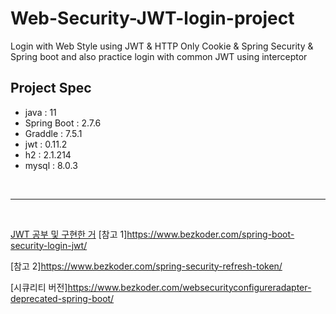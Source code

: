 # Web-Security-JWT-login-project
Login with Web Style using JWT & HTTP Only Cookie & Spring Security & Spring boot and also practice login with common JWT using interceptor

## Project Spec
- java : 11
- Spring Boot : 2.7.6
- Graddle : 7.5.1
- jwt : 0.11.2
- h2 : 2.1.214
- mysql : 8.0.3


<br>
<hr>
<br>

[JWT 공부 및 구현한 거](https://github.com/OOOIOOOIO/Web-Security-JWT-login-project/blob/master/1.%20JWT%20%EB%B0%A9%EC%8B%9D.md)
[참고 1]https://www.bezkoder.com/spring-boot-security-login-jwt/

[참고 2]https://www.bezkoder.com/spring-security-refresh-token/

[시큐리티 버전]https://www.bezkoder.com/websecurityconfigureradapter-deprecated-spring-boot/

